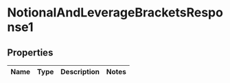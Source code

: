 

# NotionalAndLeverageBracketsResponse1


## Properties

| Name | Type | Description | Notes |
|------------ | ------------- | ------------- | -------------|



